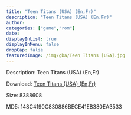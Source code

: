 ```yaml
---
title: "Teen Titans (USA) (En,Fr)"
description: "Teen Titans (USA) (En,Fr)"
author: 
categories: ["game","rom"]
date: 
displayInList: true
displayInMenu: false
dropCap: false
featuredImage: /img/gba/Teen Titans [USA].jpg
---
```


Description: Teen Titans (USA) (En,Fr)

Download: <a style="text-decoration:underline;" href="https://mega.nz/#!6G4iTCDI!Tro9P58tNtTgmINdb9L2ukNiDmKdZqnRKojpoa9QQqM" target = "_blank" rel = "nofollow" > Teen Titans (USA) (En,Fr)</a>

Size: 8388608

MD5: 148C4190C830886BECE41EB380EA3533

